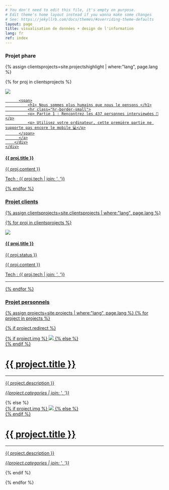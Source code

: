 ```yaml
---
# You don't need to edit this file, it's empty on purpose.
# Edit theme's home layout instead if you wanna make some changes
# See: https://jekyllrb.com/docs/themes/#overriding-theme-defaults
layout: page
title: visualisation de données + design de l'information
lang: fr
ref: index
---
```



<h3> Projet phare </h3>
{% assign clientsprojects=site.projectshighlight | where:"lang", page.lang %}

{% for proj in clientsprojects %}

<div class="clearfix">
  <div class="projecthighlight">
    <div class="thumbnail standard">
        <a href="{{ proj.redirect }}" target="_blank">
        <img class="thumbnail" src="{{ proj.img }}"/>

          <span>
              <h1> Nous sommes plus humains que nous le pensons </h1>
              <hr class="hr-border-small">
              <p> Partie 1 : Rencontrez les 437 personnes interviewées 🙌</p>
              <p> Utilisez votre ordinateur, cette première partie ne supporte pas encore le mobile 💻</p>
          </span>
          </a>
        </div>
    </div>

  <div class="projecthighlight darkgrid">
    <h4>{{ proj.title }}</h4>
    <p >{{ proj.content }}</p>
    <p class="description-text"> Tech : {{ proj.tech | join: ', '}} </p>
  </div>
</div>

{% endfor %}


<h3> Projet clients </h3>

{% assign clientsprojects=site.clientsprojects | where:"lang", page.lang %}

{% for proj in clientsprojects %}

<div class="clearfix">
  <div class="clientsprojects client-img">
    <div class="thumbnail half">
        <img class="thumbnail " src="{{ proj.img }}"/>
    </div>
  </div>
  <div class="clientsprojects client-text darkgrid ">
    <h4>{{ proj.title }}</h4>
    <p class="greytext"> {{ proj.status }} </p>
    <div class="client-description">{{ proj.content }}</div>
    <p class="description-text"> Tech : {{ proj.tech | join: ', '}} </p>
  </div>
</div>
<hr>
{% endfor %}




### Projet personnels
{% assign projects=site.projects | where:"lang", page.lang %}
{% for project in projects %}

{% if project.redirect %}
<div class="projectgrid">
    <div class="thumbnail standard">
        <a href="{{ project.redirect }}" target="_blank">
        {% if project.img %}
        <img class="thumbnail" src="{{ project.img }}"/>
        {% else %}
        <div class="thumbnail blankbox"></div>
        {% endif %}    
        <span>
            <h1>{{ project.title }}</h1>
            <hr class="hr-border-small">
            <p>{{ project.description }}</p>
            <p><i>{{project.categories | join: ', '}}</i></p>
        </span>
        </a>
    </div>
</div>
{% else %}

<div class="projectgrid">
    <div class="thumbnail">
        <a href="{{ site.baseurl }}{{ project.url }}">
        {% if project.img %}
        <img class="thumbnail" src="{{ project.img }}"/>
        {% else %}
        <div class="thumbnail blankbox"></div>
        {% endif %}    
        <span>
            <h1>{{ project.title }}</h1>
            <hr class="hr-border-small">
            <p>{{ project.description }}</p>
            <p><i>{{project.categories | join: ', '}}</i></p>
        </span>
        </a>
    </div>
</div>

{% endif %}

{% endfor %}
